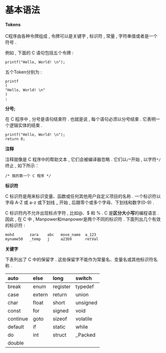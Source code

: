 # 基本语法

#### Tokens

C程序由各种令牌组成 , 令牌可以是关键字 , 标识符 , 常量 , 字符串值或者是一个符号 . 

例如 , 下面的 C 语句包括五个令牌 : 

```
printf("Hello, World! \n");
```

五个Token分别为 : 

```
printf
(
"Hello, World! \n"
)
;
```

**分号;**

在 C 程序中 , 分号是语句结束符 . 也就是说 , 每个语句必须以分号结束 . 它表明一个逻辑实体的结束 . 

```
printf("Hello, World! \n");
return 0;
```

**注释**

注释就像是 C 程序中的帮助文本 , 它们会被编译器忽略 . 它们以` /* `开始 , 以字符` */ `终止 , 如下所示：

```
/* 我的第一个 C 程序 */
```

**标识符**

C 标识符是用来标识变量、函数或任何其他用户自定义项目的名称 . 一个标识符以字母 A-Z 或 a-z 或下划线 \_ 开始 , 后跟零个或多个字母、下划线和数字\(0-9\) . 

C 标识符内不允许出现标点字符 , 比如@、$ 和 % . C 是**区分大小写**的编程语言 . 因此 , 在 C 中 , Manpower和manpower是两个不同的标识符 . 下面列出几个有效的标识符 : 

```
mohd       zara    abc   move_name  a_123
myname50   _temp   j     a23b9      retVal
```

**关键字**

下表列出了 C 中的保留字 . 这些保留字不能作为常量名、变量名或其他标识符名称 . 

| auto | else | long | switch |
| :--- | :--- | :--- | :--- |
| break | enum | register | typedef |
| case | extern | return | union |
| char | float | short | unsigned |
| const | for | signed | void |
| continue | goto | sizeof | volatile |
| default | if | static | while |
| do | int | struct | \_Packed |
| double |  |  |  |



